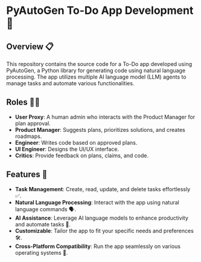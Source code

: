 # PyAutoGen To-Do App Development 🚀

## Overview 📋
This repository contains the source code for a To-Do app developed using PyAutoGen, a Python library for generating code using natural language processing. The app utilizes multiple AI language model (LLM) agents to manage tasks and automate various functionalities.

## Roles 🧑‍💼
- **User Proxy**: A human admin who interacts with the Product Manager for plan approval.
- **Product Manager**: Suggests plans, prioritizes solutions, and creates roadmaps.
- **Engineer**: Writes code based on approved plans.
- **UI Engineer**: Designs the UI/UX interface.
- **Critics**: Provide feedback on plans, claims, and code.

## Features 🌟
- **Task Management**: Create, read, update, and delete tasks effortlessly ✅.
- **Natural Language Processing**: Interact with the app using natural language commands 🗣️.
- **AI Assistance**: Leverage AI language models to enhance productivity and automate tasks 🤖.
- **Customizable**: Tailor the app to fit your specific needs and preferences 🛠️.
- **Cross-Platform Compatibility**: Run the app seamlessly on various operating systems 🔄.




